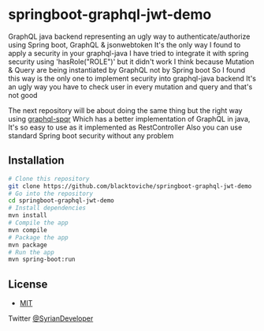 #  springboot-graphql-jwt-demo

GraphQL java backend representing an ugly way to authenticate/authorize using Spring boot, GraphQL & jsonwebtoken
It's the only way I found to apply a security in your graphql-java
I have tried to integrate it with spring security using 'hasRole("ROLE")' but it didn't work
I think because Mutation & Query are being instantiated by GraphQL not by Spring boot
So I found this way is the only one to implement security into graphql-java backend
It's an ugly way you have to check user in every mutation and query and that's not good

The next repository will be about doing the same thing but the right way using [graphql-spqr](https://github.com/leangen/graphql-spqr)
Which has a better implementation of GraphQL in java, It's so easy to use as it implemented as RestController
Also you can use standard Spring boot security without any problem


## Installation

```bash
# Clone this repository
git clone https://github.com/blacktoviche/springboot-graphql-jwt-demo
# Go into the repository
cd springboot-graphql-jwt-demo
# Install dependencies
mvn install
# Compile the app
mvn compile
# Package the app
mvn package
# Run the app
mvn spring-boot:run
```








## License
- [MIT](LICENSE)

Twitter [@SyrianDeveloper](https://www.twitter.com/SyrianDeveloper)
